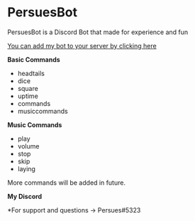 # PersuesBot
PersuesBot is a Discord Bot that made for experience and fun

[You can add my bot to your server by clicking here](https://discordapp.com/api/oauth2/authorize?client_id=438280576223543296&permissions=0&scope=bot)



**Basic Commands**
- headtails     
- dice          
- square        
- uptime
- commands
- musiccommands 

**Music Commands**
- play
- volume
- stop
- skip
- laying

More commands will be added in future.

**My Discord**

*For support and questions -> Persues#5323
 
